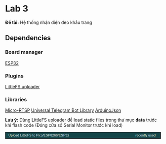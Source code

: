 # Lab 3

**Đề tài:** Hệ thống nhận diện đeo khẩu trang

## Dependencies

### Board manager

[ESP32](https://dl.espressif.com/dl/package_esp32_index.json)

### Plugins

[LittleFS uploader](https://github.com/earlephilhower/arduino-littlefs-upload)

### Libraries

[Micro-RTSP](https://github.com/geeksville/Micro-RTSP)
[Universal Telegram Bot Library](https://github.com/witnessmenow/Universal-Arduino-Telegram-Bot)
[ArduinoJson](https://github.com/bblanchon/ArduinoJson)

**Lưu ý:** Dùng LittleFS uploader để load static files trong thư mục **data** trước khi flash code (Đóng cửa sổ Serial Monitor trước khi load)

![img](/ESP32_CAM/littlefs_upload.png)
